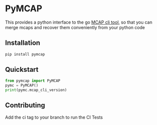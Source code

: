 # PyMCAP
This provides a python interface to the go [MCAP cli tool](https://mcap.dev/guides/cli), so that you can merge mcaps and recover them conveniently from your python code

## Installation
```bash
pip install pymcap
```

## Quickstart
```python
from pymcap import PyMCAP
pymc = PyMCAP()
print(pymc.mcap_cli_version)
```

## Contributing
Add the ci tag to your branch to run the CI Tests

